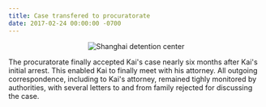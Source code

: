 ```yaml
---
title: Case transfered to procuratorate
date: 2017-02-24 00:00:00 -0700
---
```


<p align="center">
	<img src="https://static.seattletimes.com/wp-content/uploads/2017/08/109008293f0f4d908fd93ec0a9211cd8-780x556.jpg" alt="Shanghai detention center"/>
</p>

The procuratorate finally accepted Kai's case nearly six months after Kai's initial arrest. This enabled Kai to finally meet with his attorney. All outgoing correspondence, including to Kai's attorney, remained tighly monitored by authorities, with several letters to and from family rejected for discussing the case.